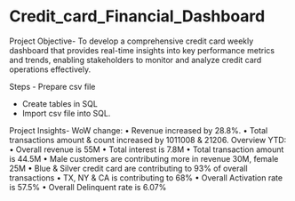 # Credit_card_Financial_Dashboard
Project Objective- To develop a comprehensive credit card weekly dashboard that provides real-time insights into key performance metrics and trends, enabling stakeholders to monitor and analyze credit card operations effectively.

Steps -	Prepare csv file
- Create tables in SQL
- Import csv file into SQL.

Project Insights-
WoW change:
•	Revenue increased by 28.8%.
•	Total transactions amount & count increased by 1011008 & 21206.
Overview YTD:
•	Overall revenue is 55M
•	Total interest is 7.8M
•	Total transaction amount is 44.5M
•	Male customers are contributing more in revenue 30M, female 25M
•	Blue & Silver credit card are contributing to 93% of overall transactions
•	TX, NY & CA is contributing to 68%
•	Overall Activation rate is 57.5%
•	Overall Delinquent rate is 6.07%
